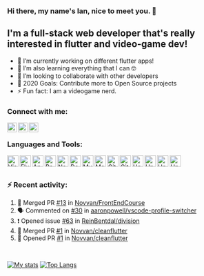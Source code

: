 ### Hi there, my name's Ian, nice to meet you. 👋

## I'm a full-stack web developer that's really interested in flutter and video-game dev!

- 🔭 I’m currently working on different flutter apps!
- 🌱 I’m also learning everything that I can 🤓
- 👯 I’m looking to collaborate with other developers
- 🥅 2020 Goals: Contribute more to Open Source projects
- ⚡ Fun fact: I am a videogame nerd.

### Connect with me:

<!-- [<img align="left" alt="" width="22px" src="https://raw.githubusercontent.com/iconic/open-iconic/master/svg/globe.svg" />][website] -->
[<img align="left" alt="Ian Geier's  | LinkedIn" width="22px" src="https://cdn.jsdelivr.net/npm/simple-icons@v3/icons/linkedin.svg" />][linkedin]
[<img align="left" alt="Ian Geier's | Twitter" width="22px" src="https://cdn.jsdelivr.net/npm/simple-icons@v3/icons/twitter.svg" />][twitter]
[<img align="left" alt="Ian Geier's | Instagram" width="22px" src="https://cdn.jsdelivr.net/npm/simple-icons@v3/icons/instagram.svg" />][instagram]

<br />

### Languages and Tools:

[<img align="left" alt="Visual Studio Code" width="26px" src="https://cdn.jsdelivr.net/npm/simple-icons@v3/icons/visualstudiocode.svg" />][vscode]
[<img align="left" alt="Flutter" width="26px" src="https://cdn.jsdelivr.net/npm/simple-icons@v3/icons/flutter.svg" />][flutter]
[<img align="left" alt="Angular" width="26px" src="https://cdn.jsdelivr.net/npm/simple-icons@v3/icons/angular.svg" />][angular]
[<img align="left" alt="React" width="26px" src="https://cdn.jsdelivr.net/npm/simple-icons@v3/icons/react.svg" />][react]
[<img align="left" alt="Node.js" width="26px" src="https://cdn.jsdelivr.net/npm/simple-icons@v3/icons/node-dot-js.svg" />][node]
[<img align="left" alt="Deno" width="26px" src="https://cdn.jsdelivr.net/npm/simple-icons@v3/icons/deno.svg" />][deno]
[<img align="left" alt="MySQL" width="26px" src="https://cdn.jsdelivr.net/npm/simple-icons@v3/icons/mysql.svg" />][mysql]
[<img align="left" alt="MongoDB" width="26px" src="https://cdn.jsdelivr.net/npm/simple-icons@v3/icons/mongodb.svg" />][mongodb]
[<img align="left" alt="Git" width="26px" src="https://cdn.jsdelivr.net/npm/simple-icons@v3/icons/git.svg" />][git]
[<img align="left" alt="GitHub" width="26px" src="https://cdn.jsdelivr.net/npm/simple-icons@v3/icons/github.svg" />][github]
[<img align="left" alt="Unity" width="26px" src="https://cdn.jsdelivr.net/npm/simple-icons@v3/icons/unity.svg" />][unity]
[<img align="left" alt="Unity" width="26px" src="https://cdn.jsdelivr.net/npm/simple-icons@v3/icons/csharp.svg" />][csharp]
[<img align="left" alt="Unreal Engine" width="26px" src="https://cdn.jsdelivr.net/npm/simple-icons@v3/icons/unrealengine.svg" />][unrealengine]
[<img align="left" alt="Unity" width="26px" src="https://cdn.jsdelivr.net/npm/simple-icons@v3/icons/cplusplus.svg" />][cplusplus]

<br />
<br />


### :zap: Recent activity:

<!--START_SECTION:activity-->
1. 🎉 Merged PR [#13](https://github.com/Novvan/FrontEndCourse/pull/13) in [Novvan/FrontEndCourse](https://github.com/Novvan/FrontEndCourse)
2. 🗣 Commented on [#30](https://github.com/aaronpowell/vscode-profile-switcher/issues/30) in [aaronpowell/vscode-profile-switcher](https://github.com/aaronpowell/vscode-profile-switcher)
3. ❗️ Opened issue [#63](https://github.com/ReinBentdal/division/issues/63) in [ReinBentdal/division](https://github.com/ReinBentdal/division)
4. 🎉 Merged PR [#1](https://github.com/Novvan/cleanflutter/pull/1) in [Novvan/cleanflutter](https://github.com/Novvan/cleanflutter)
5. 💪 Opened PR [#1](https://github.com/Novvan/cleanflutter/pull/1) in [Novvan/cleanflutter](https://github.com/Novvan/cleanflutter)
<!--END_SECTION:activity-->

<br />

[![My stats](https://github-readme-stats.vercel.app/api?username=novvan&show_icons=true&hide_border=true&count_private=true)](https://github.com/novvan) [![Top Langs](https://github-readme-stats.vercel.app/api/top-langs/?username=novvan&layout=compact&hide_border=true)](https://github.com/novvan)

<!-- [website]:  -->

[twitter]: https://twitter.com/iangeier
[instagram]: https://instagram.com/iangeier
[linkedin]: https://linkedin.com/in/iangeier
[vscode]: https://code.visualstudio.com/
[angular]: https://angular.io/
[react]: https://reactjs.org/
[node]: https://nodejs.org/
[deno]: https://deno.land/
[mysql]: https://www.mysql.com/
[mongodb]: https://www.mongodb.com/
[git]: https://git-scm.com/
[github]: https://github.com/Novvan/
[flutter]: https://flutter.dev/
[unity]: https://unity.com/
[unrealengine]: https://www.unrealengine.com/en-US/
[csharp]: https://docs.microsoft.com/en-us/dotnet/csharp/programming-guide/
[cplusplus]: https://docs.microsoft.com/en-us/cpp/?view=vs-2019
